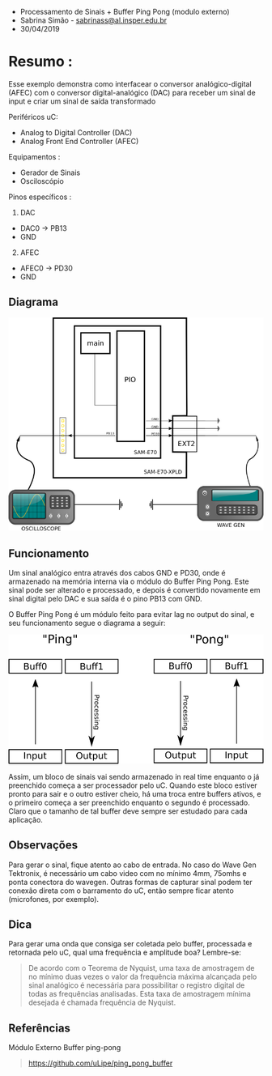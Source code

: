 
* Processamento de Sinais + Buffer Ping Pong (modulo externo)
* Sabrina Simão - sabrinass@al.insper.edu.br
* 30/04/2019

# Resumo :

Esse exemplo demonstra como interfacear o conversor analógico-digital (AFEC) com o conversor digital-analógico (DAC) para receber um sinal de input e criar um sinal de saída transformado

Periféricos uC:

- Analog to Digital Controller (DAC)
- Analog Front End Controller (AFEC)

   
Equipamentos : 

- Gerador de Sinais
- Osciloscópio

Pinos específicos :

1) DAC
- DAC0 -> PB13
- GND


2) AFEC
- AFEC0 -> PD30
- GND


## Diagrama

![](ProcSinais.png)

## Funcionamento

Um sinal analógico entra através dos cabos GND e PD30, onde é armazenado na memória interna via o módulo do Buffer Ping Pong. Este sinal pode ser alterado e processado, e depois é convertido novamente em sinal digital pelo DAC e sua saída é o pino PB13 com GND.

O Buffer Ping Pong é um módulo feito para evitar lag no output do sinal, e seu funcionamento segue o diagrama a seguir:

![](PingPong.png)

Assim, um bloco de sinais vai sendo armazenado in real time enquanto o já preenchido começa a ser processador pelo uC. Quando este bloco estiver pronto para sair e o outro estiver cheio, há uma troca entre buffers ativos, e o primeiro começa a ser preenchido enquanto o segundo é processado. Claro que o tamanho de tal buffer deve sempre ser estudado para cada aplicação. 

## Observações

Para gerar o sinal, fique atento ao cabo de entrada. No caso do Wave Gen Tektronix, é necessário um cabo video com no mínimo 4mm, 75omhs e ponta conectora do wavegen. Outras formas de capturar sinal podem ter conexão direta com o barramento do uC, então sempre ficar atento (microfones, por exemplo).

## Dica

Para gerar uma onda que consiga ser coletada pelo buffer, processada e retornada pelo uC, qual uma frequência e amplitude boa? Lembre-se:
> De acordo com o Teorema de Nyquist, uma taxa de amostragem de no mínimo duas vezes o valor da frequência máxima alcançada pelo sinal analógico é necessária para possibilitar o registro digital de todas as frequências analisadas. Esta taxa de amostragem mínima desejada é chamada frequência de Nyquist. 

## Referências

Módulo Externo Buffer ping-pong
> https://github.com/uLipe/ping_pong_buffer